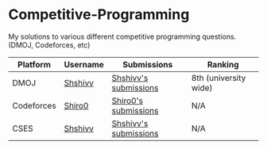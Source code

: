 # Competitive-Programming
My solutions to various different competitive programming questions. (DMOJ, Codeforces, etc)

| Platform | Username | Submissions | Ranking |
| --- | --- | --- | --- |
| DMOJ | [Shshivv](https://dmoj.ca/user/Shshivv) | [Shshivv's submissions](https://dmoj.ca/user/Shshivv/solved) | 8th (university wide) |
| Codeforces | [Shiro0](https://codeforces.com/profile/Shiro0) | [Shiro0's submissions](https://codeforces.com/submissions/Shiro0) | N/A |
| CSES | [Shshivv](https://cses.fi/user/240141) | [Shshivv's submissions](https://cses.fi/problemset/user/240141/) | N/A |
